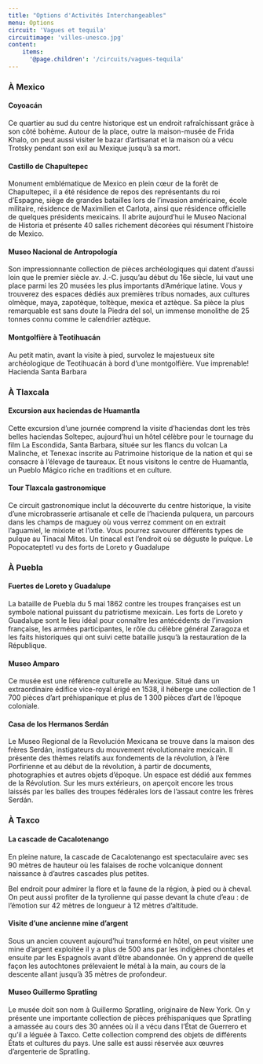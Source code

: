 ```yaml
---
title: "Options d'Activités Interchangeables"
menu: Options
circuit: 'Vagues et tequila'
circuitimage: 'villes-unesco.jpg'
content:
    items:
      '@page.children': '/circuits/vagues-tequila'
---
```


### À Mexico


#### Coyoacán 

Ce quartier au sud du centre historique est un endroit rafraîchissant grâce à son côté bohème. Autour de la place, outre la maison-musée de Frida Khalo, on peut aussi visiter le bazar d’artisanat et la maison où a vécu Trotsky pendant son exil au Mexique jusqu’à sa mort.


#### Castillo de Chapultepec 

Monument emblématique de Mexico en plein cœur de la forêt de Chapultepec, il a été résidence de repos des représentants du roi d’Espagne, siège de grandes batailles lors de l’invasion américaine, école militaire, résidence de Maximilien et Carlota, ainsi que résidence officielle de quelques présidents mexicains. Il abrite aujourd’hui le Museo Nacional de Historia et présente 40 salles richement décorées qui résument l’histoire de Mexico.


#### Museo Nacional de Antropología 

Son impressionnante collection de pièces archéologiques qui datent d’aussi loin que le premier siècle av. J.-C. jusqu’au début du 16e siècle, lui vaut une place parmi les 20 musées les plus importants d’Amérique latine. Vous y trouverez des espaces dédiés aux premières tribus nomades, aux cultures olmèque, maya, zapotèque, toltèque, mexica et aztèque. Sa pièce la plus remarquable est sans doute la Piedra del sol, un immense monolithe de 25 tonnes connu comme le calendrier aztèque.


#### Montgolfière à Teotihuacán 

Au petit matin, avant la visite à pied, survolez le majestueux site archéologique de Teotihuacán à bord d’une montgolfière. Vue imprenable!
Hacienda Santa Barbara

### À Tlaxcala

#### Excursion aux haciendas de Huamantla

Cette excursion d’une journée comprend la visite d’haciendas dont les très belles haciendas Soltepec, aujourd’hui un hôtel célèbre pour le tournage du film La Escondida, Santa Barbara, située sur les flancs du volcan La Malinche, et Tenexac inscrite au Patrimoine historique de la nation et qui se consacre à l’élevage de taureaux. Et nous visitons le centre de Huamantla, un Pueblo Mágico riche en traditions et en culture.

#### Tour Tlaxcala gastronomique
Ce circuit gastronomique inclut la découverte du centre historique, la visite d’une microbrasserie artisanale et celle de l’hacienda pulquera, un parcours dans les champs de maguey où vous verrez comment on en extrait l’aguamiel, le mixiote et l’ixtle. Vous pourrez savourer différents types de pulque au Tinacal Mitos. Un tinacal est l’endroit où se déguste le pulque.
Le Popocateptetl vu des forts de Loreto y Guadalupe

### À Puebla

#### Fuertes de Loreto y Guadalupe

La bataille de Puebla du 5 mai 1862 contre les troupes françaises est un symbole national puissant du patriotisme mexicain. Les forts de Loreto y Guadalupe sont le lieu idéal pour connaître les antécédents de l’invasion française, les armées participantes, le rôle du célèbre général Zaragoza et les faits historiques qui ont suivi cette bataille jusqu’à la restauration de la République.

#### Museo Amparo

Ce musée est une référence culturelle au Mexique. Situé dans un extraordinaire édifice vice-royal érigé en 1538, il héberge une collection de 1 700 pièces d’art préhispanique et plus de 1 300 pièces d’art de l’époque coloniale.

#### Casa de los Hermanos Serdán

Le Museo Regional de la Revolución Mexicana se trouve dans la maison des frères Serdán, instigateurs du mouvement révolutionnaire mexicain. Il présente des thèmes relatifs aux fondements de la révolution, à l’ère Porfirienne et au début de la révolution, à partir de documents, photographies et autres objets d’époque. Un espace est dédié aux femmes de la Révolution. Sur les murs extérieurs, on aperçoit encore les trous laissés par les balles des troupes fédérales lors de l’assaut contre les frères Serdán.

### À Taxco

#### La cascade de Cacalotenango

En pleine nature, la cascade de Cacalotenango est spectaculaire avec ses 90 mètres de hauteur où les falaises de roche volcanique donnent naissance à d’autres cascades plus petites. 

Bel endroit pour admirer la flore et la faune de la région, à pied ou à cheval. On peut aussi profiter de la tyrolienne qui passe devant la chute d’eau : de l’émotion sur 42 mètres de longueur à 12 mètres d’altitude.

#### Visite d’une ancienne mine d’argent

Sous un ancien couvent aujourd’hui transformé en hôtel, on peut visiter une mine d’argent exploitée il y a plus de 500 ans par les indigènes chontales et ensuite par les Espagnols avant d’être abandonnée. On y apprend de quelle façon les autochtones prélevaient le métal à la main, au cours de la descente allant jusqu’à 35 mètres de profondeur.

#### Museo Guillermo Spratling

Le musée doit son nom à Guillermo Spratling, originaire de New York. On y présente une importante collection de pièces préhispaniques que Spratling a amassée au cours des 30 années où il a vécu dans l’État de Guerrero et qu’il a léguée à Taxco. Cette collection comprend des objets de différents États et cultures du pays. Une salle est aussi réservée aux œuvres d’argenterie de Spratling.

